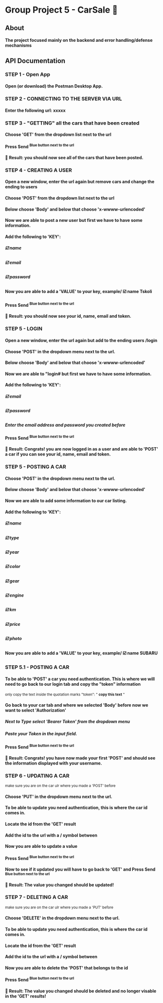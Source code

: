 # Group Project 5 - CarSale :red_car:
## About
#### The project focused mainly on the backend and error handling/defense mechanisms
## API Documentation 

### STEP 1 - Open App
#### Open (or download) the Postman Desktop App. 

### STEP 2 - CONNECTING TO THE SERVER VIA URL
#### Enter the following url: xxxxx

### STEP 3 - "GETTING" all the cars that have been created
#### Choose 'GET' from the dropdown list next to the url
#### Press Send <sup>Blue button next to the url</sup>
#### :partying_face: Result: you should now see all of the cars that have been posted.  

### STEP 4 - CREATING A USER
#### Open a new window, enter the url again but remove cars and change the ending to users
#### Choose 'POST' from the dropdown list next to the url
#### Below choose 'Body' and below that choose 'x-wwww-urlencoded'
#### Now we are able to post a new user but first we have to have some information.
#### Add the following to 'KEY':
##### :ballot_box_with_check: name
##### :ballot_box_with_check: email
##### :ballot_box_with_check: password
#### Now you are able to add a 'VALUE' to your key, example/ :ballot_box_with_check: name Tskoli
#### Press Send <sup>Blue button next to the url</sup>
#### :partying_face: Result: you should now see your id, name, email and token.

### STEP 5 - LOGIN
#### Open a new window, enter the url again but add to the ending users /login
#### Choose 'POST' in the dropdown menu next to the url.
#### Below choose 'Body' and below that choose 'x-wwww-urlencoded'
#### Now we are able to "login# but first we have to have some information.
#### Add the following to 'KEY':
##### :ballot_box_with_check: email
##### :ballot_box_with_check: password
##### Enter the email address and password you created before
#### Press Send <sup>Blue button next to the url</sup>
#### :partying_face: Result: Congrats! you are now logged in as a user and are able to 'POST' a car if you can see your id, name, email and token.

### STEP 5 - POSTING A CAR
#### Choose 'POST' in the dropdown menu next to the url.
#### Below choose 'Body' and below that choose 'x-wwww-urlencoded'
#### Now we are able to add some information to our car listing.
#### Add the following to 'KEY':
##### :ballot_box_with_check: name
##### :ballot_box_with_check: type
##### :ballot_box_with_check: year
##### :ballot_box_with_check: color
##### :ballot_box_with_check: gear
##### :ballot_box_with_check: engine
##### :ballot_box_with_check: km
##### :ballot_box_with_check: price
##### :ballot_box_with_check: photo  
#### Now you are able to add a 'VALUE' to your key, example/ :ballot_box_with_check: name SUBARU

### STEP 5.1 - POSTING A CAR
#### To be able to 'POST' a car you need authentication. This is where we will need to go back to our login tab and copy the "token" information
<sup>only copy the text inside the quotation marks "token": " **copy this text** "</sup>
#### Go back to your car tab and where we selected 'Body' before now we want to select 'Authorization'
##### Next to **Type** select 'Bearer Token' from the dropdown menu
##### Paste your Token in the input field.
#### Press Send <sup>Blue button next to the url</sup>
#### :partying_face: Result: Congrats! you have now made your first 'POST' and should see the information displayed with your username.

### STEP 6 - UPDATING A CAR
<sup>make sure you are on the car ulr where you made a 'POST' before</sup>
#### Choose 'PUT' in the dropdown menu next to the url.
#### To be able to update you need authentication, this is where the **car id** comes in.
#### Locate the id from the 'GET' result
#### Add the id to the url with a / symbol between
#### Now you are able to update a value
#### Press Send <sup>Blue button next to the url</sup>
#### Now to see if it updated you will have to go back to 'GET' and Press Send <sup>Blue button next to the url</sup>
#### :partying_face: Result: The value you changed should be updated!

### STEP 7 - DELETING A CAR
<sup>make sure you are on the car ulr where you made a 'PUT' before</sup>
#### Choose 'DELETE' in the dropdown menu next to the url.
#### To be able to update you need authentication, this is where the **car id** comes in.
#### Locate the id from the 'GET' result
#### Add the id to the url with a / symbol between
#### Now you are able to delete the 'POST' that belongs to the id
#### Press Send <sup>Blue button next to the url</sup>
#### :partying_face: Result: The value you changed should be deleted and no longer visable in the 'GET' results!
